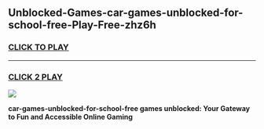 
## Unblocked-Games-car-games-unblocked-for-school-free-Play-Free-zhz6h
<h3>
<a href="https://premium76.site?title=car-games-unblocked-for-school-free&ref=19M">CLICK TO PLAY</a></h3>
<hr>

<h3>
<a href="https://premium76.site?title=car-games-unblocked-for-school-free&ref=19M">CLICK 2 PLAY</a>
  
</h3>

<a href="https://premium76.site?title=car-games-unblocked-for-school-free&ref=19M"><img src="https://clearcache.store/games.png"></a>


**car-games-unblocked-for-school-free games unblocked: Your Gateway to Fun and Accessible Online Gaming**
